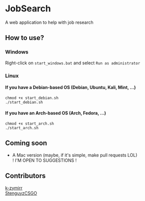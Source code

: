 # JobSearch
A web application to help with job research

## How to use?

### Windows

Right-click on `start_windows.bat` and select `Run as administrator`

### Linux

#### If you have a Debian-based OS (Debian, Ubuntu, Kali, Mint, ...)
```
chmod +x start_debian.sh
./start_debian.sh
```

#### If you have an Arch-based OS (Arch, Fedora, ...)
```
chmod +x start_arch.sh
./start_arch.sh
```

## Coming soon

- A Mac version (maybe, if it's simple, make pull requests LOL)  
! I'M OPEN TO SUGGESTIONS !

## Contributors

[k-zymirr](https://github.com/k-zymirr)  
[StenguyzCSGO](https://github.com/StenguyzCSGO)
